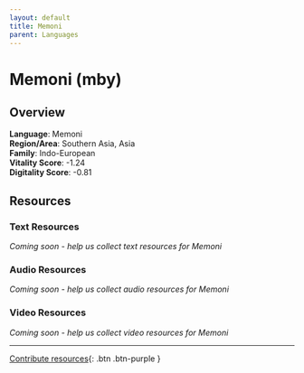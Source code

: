 ```yaml
---
layout: default
title: Memoni
parent: Languages
---
```


# Memoni (mby)

## Overview

**Language**: Memoni  
**Region/Area**: Southern Asia, Asia  
**Family**: Indo-European  
**Vitality Score**: -1.24  
**Digitality Score**: -0.81  

## Resources

### Text Resources
*Coming soon - help us collect text resources for Memoni*

### Audio Resources
*Coming soon - help us collect audio resources for Memoni*

### Video Resources
*Coming soon - help us collect video resources for Memoni*

---

[Contribute resources](https://fairtrain.github.io/){: .btn .btn-purple }
